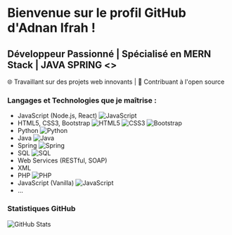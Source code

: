 # Bienvenue sur le profil GitHub d'Adnan Ifrah !


## Développeur Passionné | Spécialisé en MERN Stack | JAVA SPRING   **<<FULL STACK>>**

🌐 Travaillant sur des projets web innovants | 🌟 Contribuant à l'open source

### Langages et Technologies que je maîtrise :

- JavaScript (Node.js, React) ![JavaScript](https://img.shields.io/badge/-JavaScript-F7DF1E?logo=javascript&logoColor=white&style=for-the-badge)
- HTML5, CSS3, Bootstrap ![HTML5](https://img.shields.io/badge/-HTML5-E34F26?logo=html5&logoColor=white&style=for-the-badge) ![CSS3](https://img.shields.io/badge/-CSS3-1572B6?logo=css3&logoColor=white&style=for-the-badge) ![Bootstrap](https://img.shields.io/badge/-Bootstrap-563D7C?logo=bootstrap&logoColor=white&style=for-the-badge)
- Python ![Python](https://img.shields.io/badge/-Python-3776AB?logo=python&logoColor=white&style=for-the-badge)
- Java ![Java](https://img.shields.io/badge/-Java-007396?logo=java&logoColor=white&style=for-the-badge)
- Spring ![Spring](https://img.shields.io/badge/-Spring-6DB33F?logo=spring&logoColor=white&style=for-the-badge)
- SQL ![SQL](https://img.shields.io/badge/-SQL-4479A1?logo=postgresql&logoColor=white&style=for-the-badge)
- Web Services (RESTful, SOAP)
- XML
- PHP ![PHP](https://img.shields.io/badge/-PHP-777BB4?logo=php&logoColor=white&style=for-the-badge)
- JavaScript (Vanilla) ![JavaScript](https://img.shields.io/badge/-JavaScript-F7DF1E?logo=javascript&logoColor=white&style=for-the-badge)
- ...

### Statistiques GitHub

![GitHub Stats](https://github-readme-stats.vercel.app/api?username=ifrah-adnan&show_icons=true&theme=radical)
